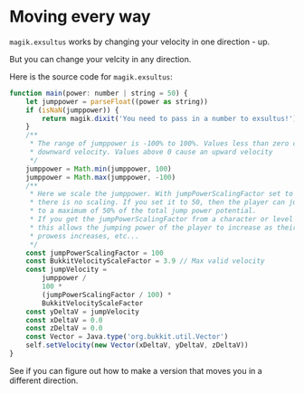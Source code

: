# Moving every way

`magik.exsultus` works by changing your velocity in one direction - up.

But you can change your velcity in any direction.

Here is the source code for `magik.exsultus`:

```javascript
function main(power: number | string = 50) {
	let jumppower = parseFloat((power as string))
	if (isNaN(jumppower)) {
		return magik.dixit('You need to pass in a number to exsultus!'))
	}
	/**
	 * The range of jumppower is -100% to 100%. Values less than zero cause a
	 * downward velocity. Values above 0 cause an upward velocity
	 */
	jumppower = Math.min(jumppower, 100)
	jumppower = Math.max(jumppower, -100)
	/**
	 * Here we scale the jumppower. With jumpPowerScalingFactor set to 100
	 * there is no scaling. If you set it to 50, then the player can jump up
	 * to a maximum of 50% of the total jump power potential.
	 * If you get the jumpPowerScalingFactor from a character or level attribute,
	 * this allows the jumping power of the player to increase as their magikal
	 * prowess increases, etc...
	 */
	const jumpPowerScalingFactor = 100
	const BukkitVelocityScaleFactor = 3.9 // Max valid velocity
	const jumpVelocity =
		jumppower /
		100 *
		(jumpPowerScalingFactor / 100) *
		BukkitVelocityScaleFactor
	const yDeltaV = jumpVelocity
	const xDeltaV = 0.0
	const zDeltaV = 0.0
	const Vector = Java.type('org.bukkit.util.Vector')
	self.setVelocity(new Vector(xDeltaV, yDeltaV, zDeltaV))
}
```

See if you can figure out how to make a version that moves you in a different direction.
